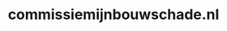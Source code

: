 ---
layout: post
title: "commissiemijnbouwschade.nl"
internal_url: "/dutchgov/commissiemijnbouwschade.nl.html"
subdomains_count: 8
all_subdomains_count: 9
urls_count: 5
ssl_rank: 100
http_rank: 72.8
url_link: /data/commissiemijnbouwschade.nl/urls.txt
all_subdomains_link: /data/commissiemijnbouwschade.nl/all_subdomains.txt
subdomains_link: /data/commissiemijnbouwschade.nl/subdomains.txt
categories: dutchgov
---